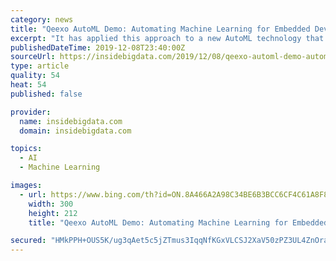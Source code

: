 ```yaml
---
category: news
title: "Qeexo AutoML Demo: Automating Machine Learning for Embedded Devices"
excerpt: "It has applied this approach to a new AutoML technology that allows companies to embed ML into hardware and conduct learning on sensor data. Qeexo AutoML is the company’s one-click, fully-automated platform that allows customers to leverage sensor data to rapidly build machine learning solutions for highly constrained environments with ..."
publishedDateTime: 2019-12-08T23:40:00Z
sourceUrl: https://insidebigdata.com/2019/12/08/qeexo-automl-demo-automating-machine-learning-for-embedded-devices/
type: article
quality: 54
heat: 54
published: false

provider:
  name: insidebigdata.com
  domain: insidebigdata.com

topics:
  - AI
  - Machine Learning

images:
  - url: https://www.bing.com/th?id=ON.8A466A2A98C34BE6B3BCC6CF4C61A8F8
    width: 300
    height: 212
    title: "Qeexo AutoML Demo: Automating Machine Learning for Embedded Devices"

secured: "HMkPPH+OUS5K/ug3qAet5c5jZTmus3IqqNfKGxVLCSJ2XaV50zPZ3UL4ZnOra6hkm1QQ8bg8nflEV2ic+2hYsi0BE9/8lhdtvffuqnjrPPb8t3jzIQsNdjqjtU2kMXuhUVSYBjsgsU3t2Xh3M9a7HE8XfqqjcX7qd+c1nBk6qpmycKZMh86QGKMmBTbuqIRl6KrcsdCZnlfmtQ2ljq7chz1VWP+LptsXbumsV6E/pdJKLbLckWHjaTecv8nmOYFUZS9R9Bf07RKAQGmwDcNpMQ==;crFA1eBWx/dQ9Y0JokKBuA=="
---
```


